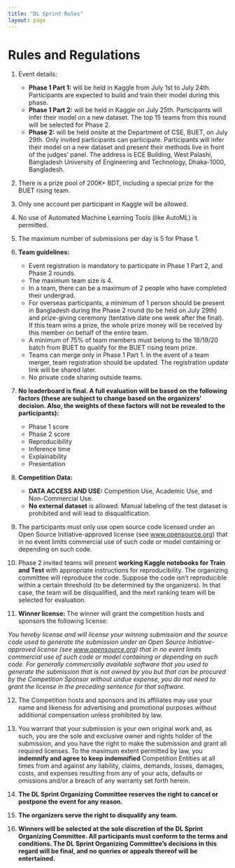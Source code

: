 ```yaml
---
title: "DL Sprint Rules"
layout: page
---
```

# Rules and Regulations

1. Event details:
    - **Phase 1 Part 1:** will be held in Kaggle from July 1st to July 24th. Participants are expected to build and train their model during this phase.
    - **Phase 1 Part 2:** will be held in Kaggle on July 25th. Participants will infer their model on a new dataset. The top 15 teams from this round will be selected for Phase 2.
    - **Phase 2:** will be held onsite at the Department of CSE, BUET, on July 29th. Only invited participants can participate. Participants will infer their model on a new dataset and present their methods live in front of the judges’ panel. The address is ECE Building, West Palashi, Bangladesh University of Engineering and Technology, Dhaka-1000, Bangladesh.

2. There is a prize pool of 200K+  BDT, including a special prize for the BUET rising team.
3. Only one account per participant in Kaggle will be allowed.
4. No use of Automated Machine Learning Tools (like AutoML) is permitted.
5.  The maximum number of submissions per day is 5 for Phase 1.
6. **Team guidelines:**
    - Event registration is mandatory to participate in Phase 1 Part 2, and Phase 2 rounds.
    - The maximum team size is 4.
    - In a team, there can be a maximum of 2 people who have completed their undergrad.
    - For overseas participants, a minimum of 1 person should be present in Bangladesh during the Phase 2 round (to be held on July 29th) and prize-giving ceremony (tentative date one week after the final). If this team wins a prize, the whole prize money will be received by this member on behalf of the entire team.
    - A minimum of 75% of team members must belong to the 18/19/20 batch from BUET to qualify for the BUET rising team prize.
    - Teams can merge only in Phase 1 Part 1. In the event of a team merger, team registration should be updated. The registration update link will be shared later.
    - No private code sharing outside teams.

7.   **No leaderboard is final. A full evaluation will be based on the following factors (these are subject to change based on the organizers’ decision. Also, the weights of these factors will not be revealed to the participants):**
        - Phase 1 score
        - Phase 2 score
        - Reproducibility
        - Inference time
        - Explainability
        - Presentation

8. **Competition Data:**
    - **DATA ACCESS AND USE:** Competition Use, Academic Use, and Non-Commercial Use.
    - **No external dataset** is allowed. Manual labeling of the test dataset is prohibited and will lead to disqualification.

9. The participants must only use open source code licensed under an Open Source Initiative-approved license (see www.opensource.org) that in no event limits commercial use of such code or model containing or depending on such code.

10. Phase 2 invited teams will present **working Kaggle notebooks for Train and Test** with appropriate instructions for reproducibility. The organizing committee will reproduce the code. Suppose the code isn’t reproducible within a certain threshold (to be determined by the organizers). In that case, the team will be disqualified, and the next ranking team will be selected for evaluation.

11.  **Winner license:** The winner will grant the competition hosts and sponsors the following license:

*You hereby license and will license your winning submission and the source code used to generate the submission under an Open Source Initiative-approved license (see www.opensource.org) that in no event limits commercial use of such code or model containing or depending on such code. For generally commercially available software that you used to generate the submission that is not owned by you but that can be procured by the Competition Sponsor without undue expense, you do not need to grant the license in the preceding sentence for that software.*

12. The Competition hosts and sponsors and its affiliates may use your name and likeness for advertising and promotional purposes without additional compensation unless prohibited by law.

13. You warrant that your submission is your own original work and, as such, you are the sole and exclusive owner and rights holder of the submission, and you have the right to make the submission and grant all required licenses. To the maximum extent permitted by law, you **indemnify and agree to keep indemnified** Competition Entities at all times from and against any liability, claims, demands, losses, damages, costs, and expenses resulting from any of your acts, defaults or omissions and/or a breach of any warranty set forth herein.

14. **The DL Sprint Organizing Committee reserves the right to cancel or postpone the event for any reason.**

15. **The organizers serve the right to disqualify any team.**

16. **Winners will be selected at the sole discretion of the DL Sprint Organizing Committee. All participants must conform to the terms and conditions. The DL Sprint Organizing Committee’s decisions in this regard will be final, and no queries or appeals thereof will be entertained.**

